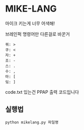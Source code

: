 # MIKE-LANG
마이크 키는게 너무 어색해!

브레인퍽 명령어만 다른걸로 바꾼거
```
쿼: >
쿠: <
자: +
조: -
스: .
수: ,
마: [
잌: ]
```

code.txt 있는건 PPAP 출력 코드입니다

## 실행법
```
python mikelang.py 파일명
```